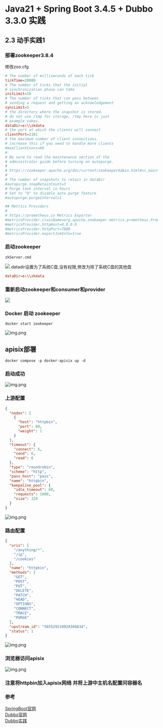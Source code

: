 # Java21 + Spring Boot 3.4.5 + Dubbo 3.3.0 实践
## 2.3 动手实践1

### 部署zookeeper3.8.4 
修改zoo.cfg
```conf
# The number of milliseconds of each tick
tickTime=20000
# The number of ticks that the initial
# synchronization phase can take
initLimit=10
# The number of ticks that can pass between
# sending a request and getting an acknowledgement
syncLimit=5
# the directory where the snapshot is stored.
# do not use /tmp for storage, /tmp here is just
# example sakes.
dataDir=e:\\zkdata
# the port at which the clients will connect
clientPort=2181
# the maximum number of client connections.
# increase this if you need to handle more clients
#maxClientCnxns=60
#
# Be sure to read the maintenance section of the
# administrator guide before turning on autopurge.
#
# https://zookeeper.apache.org/doc/current/zookeeperAdmin.html#sc_maintenance
#
# The number of snapshots to retain in dataDir
#autopurge.snapRetainCount=3
# Purge task interval in hours
# Set to "0" to disable auto purge feature
#autopurge.purgeInterval=1

## Metrics Providers
#
# https://prometheus.io Metrics Exporter
#metricsProvider.className=org.apache.zookeeper.metrics.prometheus.PrometheusMetricsProvider
#metricsProvider.httpHost=0.0.0.0
#metricsProvider.httpPort=7000
#metricsProvider.exportJvmInfo=true
```

### 启动zookeeper
```shell
zkServer.cmd
```

![](doc/启动zookeeper失败.png)
datadir设置为了系统C盘,没有权限,修改为除了系统C盘的其他盘
```conf
dataDir=e:\\zkdata
```

### 重新启动zookeeper和consumer和provider
![](doc/Dubbo.png)

### Docker 启动 zookeeper
```shell
docker start zookeeper
```

![img.png](doc/img.png)








## apisix部署
```shell
docker compose -p docker-apisix up -d
```

### 启动成功
![img.png](doc/start-apisix.png)
### 上游配置
```json
{
  "nodes": [
    {
      "host": "httpbin",
      "port": 80,
      "weight": 1
    }
  ],
  "timeout": {
    "connect": 6,
    "send": 6,
    "read": 6
  },
  "type": "roundrobin",
  "scheme": "http",
  "pass_host": "pass",
  "name": "httpbin",
  "keepalive_pool": {
    "idle_timeout": 60,
    "requests": 1000,
    "size": 320
  }
}

```
![img.png](doc/apisix上游配置.png)

### 路由配置
```json
{
  "uris": [
    "/anything/*",
    "/ip",
    "/cookies"
  ],
  "name": "httpbin",
  "methods": [
    "GET",
    "POST",
    "PUT",
    "DELETE",
    "PATCH",
    "HEAD",
    "OPTIONS",
    "CONNECT",
    "TRACE",
    "PURGE"
  ],
  "upstream_id": "565529234928304834",
  "status": 1
}
```

![img.png](doc/apisix路由配置.png)
### 浏览器访问apisix
![img.png](doc/apisix-test.png)


### 注意将httpbin加入apisix网络 并将上游中主机名配置问容器名

### 参考
[SpringBoot官网](https://spring.io/projects/spring-boot)  
[Dubbo官网](https://cn.dubbo.apache.org/zh-cn/overview/home/)  
[Dubbo实践](https://www.cnblogs.com/crazymakercircle/p/18394238)  
